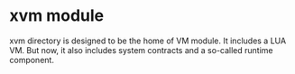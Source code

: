 # xvm module
xvm directory is designed to be the home of VM module. It includes a LUA VM. But now, it also includes system contracts and a so-called runtime component.
